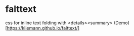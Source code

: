 # falttext
css for inline text folding with  &lt;details&gt;&lt;summary&gt;
(Demo)[https://kliemann.github.io/falttext/]
